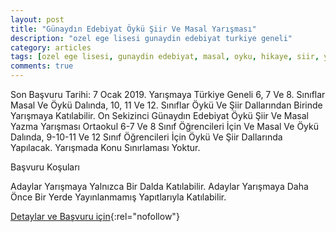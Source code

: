 ```yaml
---
layout: post
title: "Günaydın Edebiyat Öykü Şiir Ve Masal Yarışması"
description: "ozel ege lisesi gunaydin edebiyat turkiye geneli"
category: articles
tags: [ozel ege lisesi, gunaydin edebiyat, masal, oyku, hikaye, siir, yarisma]
comments: true
---
```


Son Başvuru Tarihi: 7 Ocak 2019.
Yarışmaya Türkiye Geneli 6, 7 Ve 8. Sınıflar Masal Ve Öykü Dalında, 10, 11 Ve 12. Sınıflar Öykü Ve Şiir Dallarından Birinde Yarışmaya Katılabilir.
On Sekizinci Günaydın Edebiyat Öykü Şiir Ve Masal Yazma Yarışması Ortaokul 6-7 Ve 8 Sınıf Öğrencileri İçin Ve Masal Ve Öykü Dalında, 9-10-11 Ve 12 Sınıf Öğrencileri İçin Öykü Ve Şiir Dallarında Yapılacak. Yarışmada Konu Sınırlaması Yoktur.

Başvuru Koşuları

Adaylar Yarışmaya Yalnızca Bir Dalda Katılabilir.
Adaylar Yarışmaya Daha Önce Bir Yerde Yayınlanmamış Yapıtlarıyla Katılabilir.

[Detaylar ve Başvuru için](https://www.guncel-egitim.org/gunaydin-edebiyat-oyku-siir-ve-masal-yarismasi/?utm_source=edebiyatyarismalari.com&utm_medium=affiliate){:rel="nofollow"}
